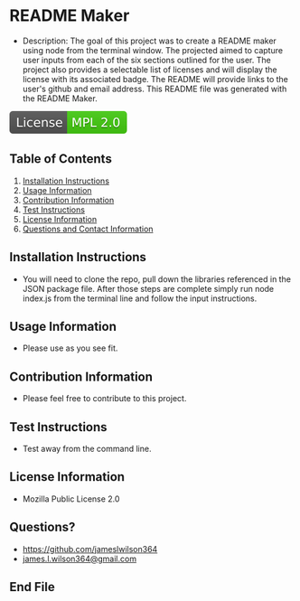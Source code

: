 # README Maker

- Description: The goal of this project was to create a README maker using node from the terminal window. The projected aimed to capture user inputs from each of the six sections outlined for the user. The project also provides a selectable list of licenses and will display the license with its associated badge. The README will provide links to the user's github and email address. This README file was generated with the README Maker.

![](./assets/Mozilla.svg)

## Table of Contents

1. [Installation Instructions](#installation)
2. [Usage Information](#usage)
3. [Contribution Information](#cont)
4. [Test Instructions](#test)
5. [License Information](#license)
6. [Questions and Contact Information](#questions)

<a id="installation"></a>

## Installation Instructions

- You will need to clone the repo, pull down the libraries referenced in the JSON package file. After those steps are complete simply run node index.js from the terminal line and follow the input instructions.

<a id="usage"></a>

## Usage Information

- Please use as you see fit.

<a id="cont"></a>

## Contribution Information

- Please feel free to contribute to this project.

<a id="test"></a>

## Test Instructions

- Test away from the command line.

<a id="license"></a>

## License Information

- Mozilla Public License 2.0

<a id="questions"></a>

## Questions?

- https://github.com/jameslwilson364
- james.l.wilson364@gmail.com

## End File
